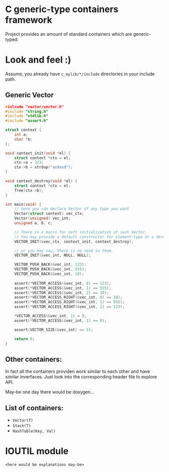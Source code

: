 # C generic-type containers framework

Project provides an amount of standard containers which are generic-typed.

# Look and feel :)

Assume, you already have `c_mylib/*/include` directories in your include path.

## Generic Vector

```c
#inlcude "vector/vector.h"
#include "string.h"
#include "stdlib.h"
#include "assert.h"

struct context {
    int a;
    char *b;
};

void context_init(void *el) {
    struct context *ctx = el;
    ctx->a = 123;
    ctx->b = strdup("asdasd");
}

void context_destroy(void *el) {
    struct context *ctx = el;
    free(ctx->b);
}

int main(void) {
    // here you can declare Vector of any type you want
    Vector(struct context) vec_ctx;
    Vector(unsigned) vec_int;
    unsigned a, b, c;

    // There is a macro for soft initialization of such Vector.
    // You may provide a default constructor for element-type or a destructor
    VECTOR_INIT(&vec_ctx, context_init, context_destroy);

    // or you may say, there is no need in them.
    VECTOR_INIT(&vec_int, NULL, NULL);

    VECTOR_PUSH_BACK(&vec_int, 123);
    VECTOR_PUSH_BACK(&vec_int, 555);
    VECTOR_PUSH_BACK(&vec_int, 18);
    
    assert(*VECTOR_ACCESS(&vec_int, 0) == 123);
    assert(*VECTOR_ACCESS(&vec_int, 1) == 555);
    assert(*VECTOR_ACCESS(&vec_int, 2) == 18);
    assert(*VECTOR_ACCESS_RIGHT(&vec_int, 0) == 18);
    assert(*VECTOR_ACCESS_RIGHT(&vec_int, 1) == 555);
    assert(*VECTOR_ACCESS_RIGHT(&vec_int, 2) == 123);

    *VECTOR_ACCESS(&vec_int, 1) = 9;
    assert(*VECTOR_ACCESS(&vec_int, 1) == 9);

    assert(VECTOR_SIZE(&vec_int) == 3);

    return 0;
}

```

## Other containers:

In fact all the containers providen work similar to each other and have similar
inverfaces. Just look into the corresponding header file to explore API.

May-be one day there would be doxygen...

## List of containers:

* `Vector(T)`
* `Stack(T)`
* `HashTable(Key, Val)`

# IOUTIL module

    <here would be explanations may-be>
